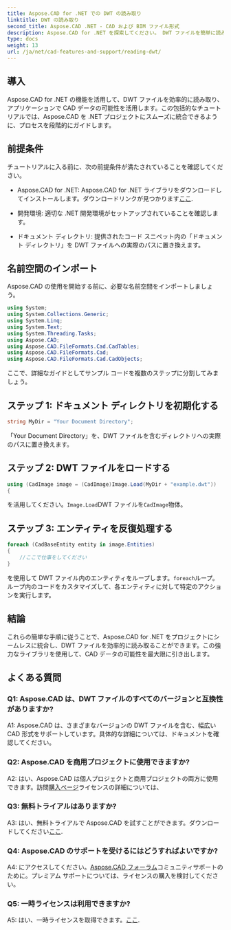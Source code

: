 ```yaml
---
title: Aspose.CAD for .NET での DWT の読み取り
linktitle: DWT の読み取り
second_title: Aspose.CAD .NET - CAD および BIM ファイル形式
description: Aspose.CAD for .NET を探索してください。 DWT ファイルを簡単に読み取るための強力なツールです。ユーザーフレンドリーなチュートリアルを使用して、CAD データの統合を強化します。
type: docs
weight: 13
url: /ja/net/cad-features-and-support/reading-dwt/
---
```

## 導入

Aspose.CAD for .NET の機能を活用して、DWT ファイルを効率的に読み取り、アプリケーションで CAD データの可能性を活用します。この包括的なチュートリアルでは、Aspose.CAD を .NET プロジェクトにスムーズに統合できるように、プロセスを段階的にガイドします。

## 前提条件

チュートリアルに入る前に、次の前提条件が満たされていることを確認してください。

-  Aspose.CAD for .NET: Aspose.CAD for .NET ライブラリをダウンロードしてインストールします。ダウンロードリンクが見つかります[ここ](https://releases.aspose.com/cad/net/).

- 開発環境: 適切な .NET 開発環境がセットアップされていることを確認します。

- ドキュメント ディレクトリ: 提供されたコード スニペット内の「ドキュメント ディレクトリ」を DWT ファイルへの実際のパスに置き換えます。

## 名前空間のインポート

Aspose.CAD の使用を開始する前に、必要な名前空間をインポートしましょう。

```csharp
using System;
using System.Collections.Generic;
using System.Linq;
using System.Text;
using System.Threading.Tasks;
using Aspose.CAD;
using Aspose.CAD.FileFormats.Cad.CadTables;
using Aspose.CAD.FileFormats.Cad;
using Aspose.CAD.FileFormats.Cad.CadObjects;
```

ここで、詳細なガイドとしてサンプル コードを複数のステップに分割してみましょう。

## ステップ 1: ドキュメント ディレクトリを初期化する

```csharp
string MyDir = "Your Document Directory";
```

「Your Document Directory」を、DWT ファイルを含むディレクトリへの実際のパスに置き換えます。

## ステップ 2: DWT ファイルをロードする

```csharp
using (CadImage image = (CadImage)Image.Load(MyDir + "example.dwt"))
{
```

を活用してください。`Image.Load`DWT ファイルを`CadImage`物体。

## ステップ 3: エンティティを反復処理する

```csharp
foreach (CadBaseEntity entity in image.Entities)
{
    //ここで仕事をしてください
}
```

を使用して DWT ファイル内のエンティティをループします。`foreach`ループ。ループ内のコードをカスタマイズして、各エンティティに対して特定のアクションを実行します。

## 結論

これらの簡単な手順に従うことで、Aspose.CAD for .NET をプロジェクトにシームレスに統合し、DWT ファイルを効率的に読み取ることができます。この強力なライブラリを使用して、CAD データの可能性を最大限に引き出します。

## よくある質問

### Q1: Aspose.CAD は、DWT ファイルのすべてのバージョンと互換性がありますか?

A1: Aspose.CAD は、さまざまなバージョンの DWT ファイルを含む、幅広い CAD 形式をサポートしています。具体的な詳細については、ドキュメントを確認してください。

### Q2: Aspose.CAD を商用プロジェクトに使用できますか?

 A2: はい、Aspose.CAD は個人プロジェクトと商用プロジェクトの両方に使用できます。訪問[購入ページ](https://purchase.aspose.com/buy)ライセンスの詳細については、

### Q3: 無料トライアルはありますか?

A3: はい、無料トライアルで Aspose.CAD を試すことができます。ダウンロードしてください[ここ](https://releases.aspose.com/).

### Q4: Aspose.CAD のサポートを受けるにはどうすればよいですか?

 A4: にアクセスしてください。[Aspose.CAD フォーラム](https://forum.aspose.com/c/cad/19)コミュニティサポートのために。プレミアム サポートについては、ライセンスの購入を検討してください。

### Q5: 一時ライセンスは利用できますか?

 A5: はい、一時ライセンスを取得できます。[ここ](https://purchase.aspose.com/temporary-license/).